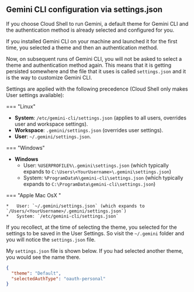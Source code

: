 ## Gemini CLI configuration via settings.json

If you choose Cloud Shell to run Gemini, a default theme for Gemini CLI and the authentication method is already selected and configured for you.

If you installed Gemini CLI on your machine and launched it for the first time, you selected a theme and then an authentication method.

Now, on subsequent runs of Gemini CLI, you will not be asked to select a theme and authentication method again. This means that it is getting persisted somewhere and the file that it uses is called `settings.json` and it is the way to customize Gemini CLI.

Settings are applied with the following precedence (Cloud Shell only makes User settings available):


=== "Linux"

*   **System**: `/etc/gemini-cli/settings.json` (applies to all users, overrides user and workspace settings).
*   **Workspace**: `.gemini/settings.json` (overrides user settings).
*   **User**: `~/.gemini/settings.json`.

=== "Windows"

*   **Windows**
    *   User: `%USERPROFILE%\.gemini\settings.json` (which typically expands to `C:\Users\<YourUsername>\.gemini\settings.json`)
    *   System: `%ProgramData%\gemini-cli\settings.json` (which typically expands to `C:\ProgramData\gemini-cli\settings.json`)

=== "Apple Mac OsX "

    *   User: `~/.gemini/settings.json` (which expands to `/Users/<YourUsername>/.gemini/settings.json`)
    *   System: `/etc/gemini-cli/settings.json`

If you recollect, at the time of selecting the theme, you selected for the settings to be saved in the User Settings. So visit the `~/.gemini` folder and you will notice the `settings.json` file.

My `settings.json` file is shown below. If you had selected another theme, you would see the name there.

```json
{
  "theme": "Default",
  "selectedAuthType": "oauth-personal"
}
```
